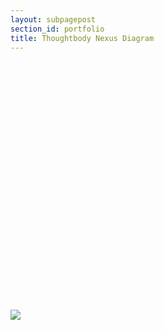 ```yaml
---
layout: subpagepost
section_id: portfolio
title: Thoughtbody Nexus Diagram
---
```

<div class="full">
    <div class="row">
        <div class="large-12 large-centered columns">
          <div style='padding:75% 0 0 0;position:relative;'><iframe src='https://vimeo.com/showcase/7629449/embed' allowfullscreen frameborder='0' style='position:absolute;top:0;left:0;width:100%;height:100%;'></iframe></div>
        </div>
        <div style='padding-top:20px'>
        <img src="../images/assets/Picture38.png">
        </div>
    </div>
             